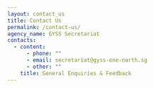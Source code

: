 ```yaml
---
layout: contact_us
title: Contact Us
permalink: /contact-us/
agency_name: GYSS Secretariat
contacts:
  - content:
      - phone: ""
      - email: secretariat@gyss-one-north.sg
      - other: ""
    title: General Enquiries & Feedback
---
```

